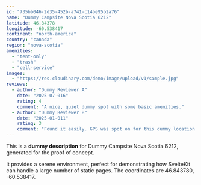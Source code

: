 ```yaml
---
id: "735bb046-2d35-452b-a741-c14be95b2a76"
name: "Dummy Campsite Nova Scotia 6212"
latitude: 46.84378
longitude: -60.538417
continent: "north-america"
country: "canada"
region: "nova-scotia"
amenities:
  - "tent-only"
  - "trash"
  - "cell-service"
images:
  - "https://res.cloudinary.com/demo/image/upload/v1/sample.jpg"
reviews:
  - author: "Dummy Reviewer A"
    date: "2025-07-016"
    rating: 4
    comment: "A nice, quiet dummy spot with some basic amenities."
  - author: "Dummy Reviewer B"
    date: "2025-01-011"
    rating: 3
    comment: "Found it easily. GPS was spot on for this dummy location."
---
```


This is a **dummy description** for Dummy Campsite Nova Scotia 6212, generated for the proof of concept.

It provides a serene environment, perfect for demonstrating how SvelteKit can handle a large number of static pages. The coordinates are 46.843780, -60.538417.
